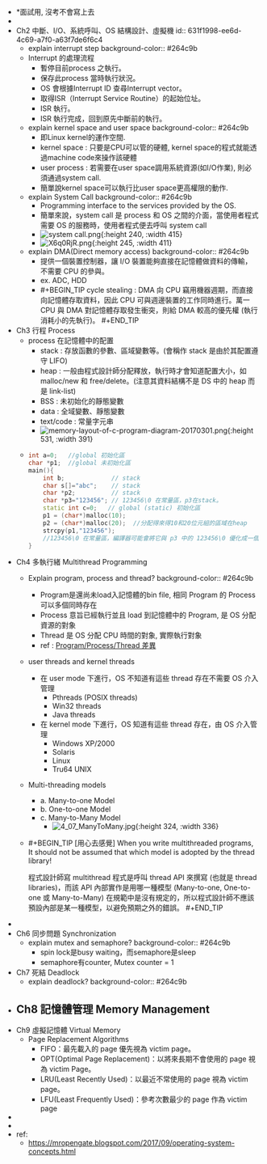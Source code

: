 - *面試用, 沒考不會寫上去
-
- Ch2 中斷、I/O、系統呼叫、OS 結構設計、虛擬機
  id:: 631f1998-ee6d-4c69-a7f0-a63f7de6f6c4
	- explain interrupt step
	  background-color:: #264c9b
	- Interrupt 的處理流程
		- 暫停目前process 之執行。
		- 保存此process 當時執行狀況。
		- OS 會根據Interrupt ID 查尋Interrupt vector。
		- 取得ISR（Interrupt Service Routine）的起始位址。
		- ISR 執行。
		- ISR 執行完成，回到原先中斷前的執行。
	- explain kernel space and user space
	  background-color:: #264c9b
		- 即Linux kernel的運作空間.
		- kernel space : 只要是CPU可以管的硬體, kernel space的程式就能透過machine code來操作該硬體
		- user process : 若需要在user space調用系統資源(如I/O作業), 則必須通過system call.
		- 簡單說kernel space可以執行比user space更高權限的動作.
	- explain  System Call
	  background-color:: #264c9b
		- Programming interface to the services provided by the OS.
		- 簡單來說，system call 是 process 和 OS 之間的介面，當使用者程式需要 OS 的服務時，使用者程式便去呼叫 system call
		- ![system call.png](../assets/system_call_1663039365360_0.png){:height 240, :width 415}
		- ![X6q0RjR.png](../assets/X6q0RjR_1663039590653_0.png){:height 245, :width 411}
	- explain DMA(Direct memory access)
	  background-color:: #264c9b
		- 提供一個裝置控制器，讓 I/O 裝置能夠直接在記憶體做資料的傳輸，不需要 CPU 的參與。
		- ex. ADC, HDD
		- #+BEGIN_TIP
		  cycle stealing :
		  DMA 向 CPU 竊用機器週期，而直接向記憶體存取資料，因此 CPU 可與週邊裝置的工作同時進行。萬一 CPU 與 DMA 對記憶體存取發生衝突，則給 DMA 較高的優先權 (執行消耗小的先執行)。
		   #+END_TIP
- Ch3 行程 Process
	- process 在記憶體中的配置
		- stack : 存放函數的參數、區域變數等。(會稱作 stack 是由於其配置遵守 LIFO)
		- heap : 一般由程式設計師分配釋放，執行時才會知道配置大小，如 malloc/new 和 free/delete。(注意其資料結構不是 DS 中的 heap 而是 link-list)
		- BSS : 未初始化的靜態變數
		- data : 全域變數、靜態變數
		- text/code : 常量字元串
		- ![memory-layout-of-c-program-diagram-20170301.png](../assets/memory-layout-of-c-program-diagram-20170301_1662982934418_0.png){:height 531, :width 391}
	- ```C++
	  int a=0;   //global 初始化區
	  char *p1;  //global 未初始化區
	  main(){
	      int b;             // stack
	      char s[]="abc";    // stack
	      char *p2;          // stack
	      char *p3="123456"; // 123456\0 在常量區，p3在stack。
	      static int c=0;   // global (static) 初始化區
	      p1 = (char*)malloc(10);
	      p2 = (char*)malloc(20);  //分配得來得10和20位元組的區域在heap
	      strcpy(p1,"123456");  
	      //123456\0 在常量區，編譯器可能會將它與 p3 中的 123456\0 優化成一個地方。
	  }
	  ```
- Ch4 多執行緒 Multithread Programming
	- Explain program, process and thread?
	  background-color:: #264c9b
		- Program是還尚未load入記憶體的bin file, 相同 Program 的 Process 可以多個同時存在
		- Process 意旨已經執行並且 load 到記憶體中的 Program, 是 OS 分配資源的對象
		- Thread 是 OS 分配 CPU 時間的對象, 實際執行對象
		- ref : [Program/Process/Thread 差異](https://totoroliu.medium.com/program-process-thread-%E5%B7%AE%E7%95%B0-4a360c7345e5)
	- user threads and kernel threads
		- 在 user mode 下進行，OS 不知道有這些 thread 存在不需要 OS 介入管理
			- Pthreads (POSIX threads)
			- Win32 threads
			- Java threads
		- 在 kernel mode 下進行，OS 知道有這些 thread 存在，由 OS 介入管理
			- Windows XP/2000
			- Solaris
			- Linux
			- Tru64 UNIX
	- Multi-threading models
		- a. Many-to-one Model
		- b. One-to-one Model
		- c. Many-to-Many Model
			- ![4_07_ManyToMany.jpg](../assets/4_07_ManyToMany_1663038278145_0.jpg){:height 324, :width 336}
	- #+BEGIN_TIP
	  [用心去感覺] When you write multithreaded programs, It should not be assumed that which model is adopted by the thread library!
	  
	  程式設計師寫 multithread 程式是呼叫 thread API 來撰寫 (也就是 thread libraries)，而該 API 內部實作是用哪一種模型 (Many-to-one, One-to-one 或 Many-to-Many) 在規範中是沒有規定的，所以程式設計師不應該預設內部是某一種模型，以避免預期之外的錯誤。
	   #+END_TIP
-
- Ch6 同步問題 Synchronization
	- explain mutex and semaphore?
	  background-color:: #264c9b
		- spin lock是busy waiting，而semaphore是sleep
		- semaphore有counter, Mutex counter = 1
- Ch7 死結 Deadlock
	- explain deadlock?
	  background-color:: #264c9b
- Ch8 記憶體管理 Memory Management
	-
- Ch9 虛擬記憶體 Virtual Memory
	- Page Replacement Algorithms
		- FIFO：最先載入的 page 優先視為 victim page。
		- OPT(Optimal Page Replacement)：以將來長期不會使用的 page 視為 victim Page。
		- LRU(Least Recently Used)：以最近不常使用的 page 視為 victim page。
		- LFU(Least Frequently Used)：參考次數最少的 page 作為 victim page
-
-
- ref:
	- https://mropengate.blogspot.com/2017/09/operating-system-concepts.html